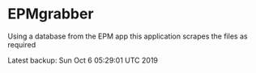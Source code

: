 # EPMgrabber
Using a database from the EPM app this application scrapes the files as required


Latest backup: Sun Oct 6 05:29:01 UTC 2019
